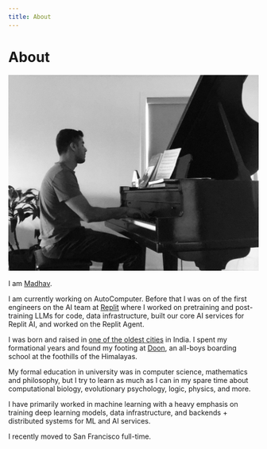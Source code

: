 ```yaml
---
title: About
---
```


# About
![Madhav](/assets/images/piano.jpg)

I am [Madhav](<https://en.wikipedia.org/wiki/Madhava_(Vishnu)>).

I am currently working on AutoComputer. Before that I was on of the first engineers on the AI team at [Replit](https://replit.com/~) where I worked on pretraining and post-training LLMs for code, data infrastructure, built our core AI services for Replit AI, and worked on the Replit Agent. 

I was born and raised in [one of the oldest cities](https://en.wikipedia.org/wiki/Allahabad) in India. I spent my formational years and found my footing at [Doon](https://en.wikipedia.org/wiki/The_Doon_School), an all-boys boarding school at the foothills of the Himalayas. 

My formal education in university was in computer science, mathematics and philosophy, but I try to learn as much as I can in my spare time about computational biology, evolutionary psychology, logic, physics, and more.

I have primarily worked in machine learning with a heavy emphasis on training deep learning models, data infrastructure, and backends +  distributed systems for ML and AI services. 

I recently moved to San Francisco full-time. 


